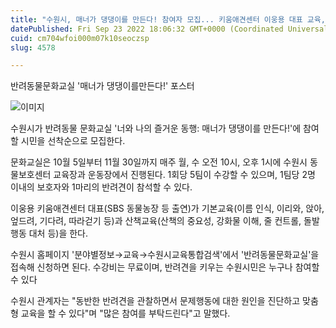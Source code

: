 ```yaml
---
title: "수원시, 매너가 댕댕이를 만든다! 참여자 모집... 키움애견센터 이웅용 대표 교육, 올바른 보호자 역할 안내"
datePublished: Fri Sep 23 2022 18:06:32 GMT+0000 (Coordinated Universal Time)
cuid: cm704wfoi000m07k10seoczsp
slug: 4578

---
```



반려동물문화교실 '매너가 댕댕이를만든다!' 포스터

![이미지](https://cdn.hashnode.com/res/hashnode/image/upload/v1739257316775/d8fd7a55-d89b-44e2-8bfa-f97ad947712f.jpeg)

수원시가 반려동물 문화교실 '너와 나의 즐거운 동행: 매너가 댕댕이를 만든다!'에 참여할 시민을 선착순으로 모집한다.

문화교실은 10월 5일부터 11월 30일까지 매주 월, 수 오전 10시, 오후 1시에 수원시 동물보호센터 교육장과 운동장에서 진행된다. 1회당 5팀이 수강할 수 있으며, 1팀당 2명 이내의 보호자와 1마리의 반려견이 참석할 수 있다.

이웅용 키움애견센터 대표(SBS 동물농장 등 출연)가 기본교육(이름 인식, 이리와, 앉아, 엎드려, 기다려, 따라걷기 등)과 산책교육(산책의 중요성, 강화물 이해, 줄 컨트롤, 돌발행동 대처 등)을 한다.

수원시 홈페이지 '분야별정보→교육→수원시교육통합검색'에서 '반려동물문화교실'을 접속해 신청하면 된다. 수강비는 무료이며, 반려견을 키우는 수원시민은 누구나 참여할 수 있다

수원시 관계자는 "동반한 반려견을 관찰하면서 문제행동에 대한 원인을 진단하고 맞춤형 교육을 할 수 있다"며 "많은 참여를 부탁드린다"고 말했다.